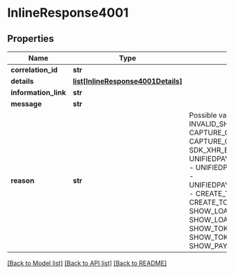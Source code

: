 # InlineResponse4001

## Properties
Name | Type | Description | Notes
------------ | ------------- | ------------- | -------------
**correlation_id** | **str** |  | [optional] 
**details** | [**list[InlineResponse4001Details]**](InlineResponse4001Details.md) |  | [optional] 
**information_link** | **str** |  | [optional] 
**message** | **str** |  | 
**reason** | **str** | Possible values: - INVALID_APIKEY - INVALID_SHIPPING_INPUT_PARAMS - CAPTURE_CONTEXT_INVALID - CAPTURE_CONTEXT_EXPIRED - SDK_XHR_ERROR - UNIFIEDPAYMENTS_VALIDATION_PARAMS - UNIFIEDPAYMENTS_VALIDATION_FIELDS - UNIFIEDPAYMENT_PAYMENT_PARAMITERS - CREATE_TOKEN_TIMEOUT - CREATE_TOKEN_XHR_ERROR - SHOW_LOAD_CONTAINER_SELECTOR - SHOW_LOAD_INVALID_CONTAINER - SHOW_TOKEN_TIMEOUT - SHOW_TOKEN_XHR_ERROR - SHOW_PAYMENT_TIMEOUT | 

[[Back to Model list]](../README.md#documentation-for-models) [[Back to API list]](../README.md#documentation-for-api-endpoints) [[Back to README]](../README.md)


